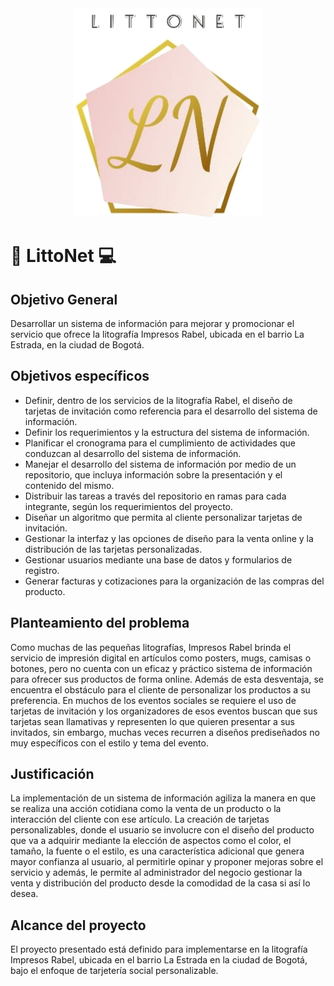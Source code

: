 <div align = "center">
  <img src="https://github.com/senaceet/proyecto-littonet/blob/master/Otros/logoimg.png">
</div>

# :art: LittoNet :computer:
## Objetivo General
Desarrollar un sistema de información para mejorar y promocionar el servicio que ofrece la litografía Impresos Rabel, ubicada en el barrio La Estrada, en la ciudad de Bogotá.
## Objetivos específicos
+ Definir, dentro de los servicios de la litografía Rabel, el diseño de tarjetas de invitación como referencia para el desarrollo del sistema de información. 
+ Definir los requerimientos y la estructura del sistema de información.
+ Planificar el cronograma para el cumplimiento de actividades que conduzcan al desarrollo del sistema de información.
+ Manejar el desarrollo del sistema de información por medio de un repositorio, que incluya información sobre la presentación y el contenido del mismo.
+ Distribuir las tareas a través del repositorio en ramas para cada integrante, según los requerimientos del proyecto.
+ Diseñar un algoritmo que permita al cliente personalizar tarjetas de invitación.
+ Gestionar la interfaz y las opciones de diseño para la venta online y la distribución de las tarjetas personalizadas.
+ Gestionar usuarios mediante una base de datos y formularios de registro.
+ Generar facturas y cotizaciones para la organización de las compras del producto.
## Planteamiento del problema
Como muchas de las pequeñas litografías, Impresos Rabel brinda el servicio de impresión digital en artículos como posters, mugs, camisas o botones, pero no cuenta con un eficaz y práctico sistema de información para ofrecer sus productos de forma online. Además de esta desventaja, se encuentra el obstáculo para el cliente de  personalizar los productos a su preferencia. En muchos de los eventos sociales se requiere el uso de tarjetas de invitación y los organizadores de esos eventos buscan que sus tarjetas sean llamativas y representen lo que quieren presentar a sus invitados, sin embargo, muchas veces recurren a diseños prediseñados no muy específicos con el estilo y tema del evento.
## Justificación
La implementación de un sistema de información agiliza la manera en que se realiza una acción cotidiana como la venta de un producto o la interacción del cliente con ese artículo. La creación de tarjetas personalizables, donde el usuario se involucre con el diseño del producto que va a adquirir mediante la elección de aspectos como el color, el tamaño, la fuente o el estilo, es una característica adicional que genera mayor confianza al usuario, al permitirle opinar y proponer mejoras sobre el servicio y además, le permite al administrador del negocio gestionar la venta y distribución del producto desde la comodidad de la casa si así lo desea.
## Alcance del proyecto
El proyecto presentado está definido para implementarse en la litografía Impresos Rabel, ubicada en el barrio La Estrada en la ciudad de Bogotá, bajo el enfoque de tarjetería social personalizable.



